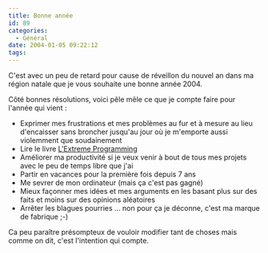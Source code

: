 ```yaml
---
title: Bonne année
id: 89
categories:
  - Général
date: 2004-01-05 09:22:12
tags:
---
```


C'est avec un peu de retard pour cause de réveillon du nouvel an dans ma région natale que je vous souhaite une bonne année 2004.

Côté bonnes résolutions, voici pêle mêle ce que je compte faire pour l'année qui vient :

*   Exprimer mes frustrations et mes problèmes au fur et à mesure au lieu d'encaisser sans broncher jusqu'au jour où je m'emporte aussi violemment que soudainement
*   Lire le livre [L'Extreme Programming](http://www.eyrolles.com/Informatique/Livre/9782212110517/ "Livre L&#039;Extreme Programming")
*   Améliorer ma productivité si je veux venir à bout de tous mes projets avec le peu de temps libre que j'ai
*   Partir en vacances pour la première fois depuis 7 ans
*   Me sevrer de mon ordinateur (mais ça c'est pas gagné)
*   Mieux façonner mes idées et mes arguments en les basant plus sur des faits et moins sur des opinions aléatoires
*   Arrêter les blagues pourries … non pour ça je déconne, c'est ma marque de fabrique ;-) 

Ca peu paraître présompteux de vouloir modifier tant de choses mais comme on dit, c'est l'intention qui compte.